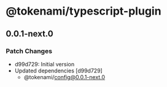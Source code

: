 # @tokenami/typescript-plugin

## 0.0.1-next.0

### Patch Changes

- d99d729: Initial version
- Updated dependencies [d99d729]
  - @tokenami/config@0.0.1-next.0

